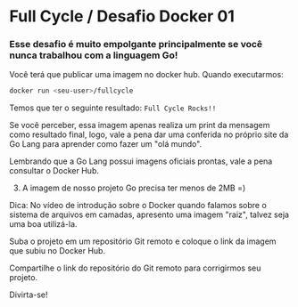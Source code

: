 # Full Cycle / Desafio Docker 01

### Esse desafio é muito empolgante principalmente se você nunca trabalhou com a linguagem Go!

Você terá que publicar uma imagem no docker hub. Quando executarmos:

```sh
docker run <seu-user>/fullcycle
```

Temos que ter o seguinte resultado: `Full Cycle Rocks!!`

Se você perceber, essa imagem apenas realiza um print da mensagem como resultado final, logo, vale a pena dar uma conferida no próprio site da Go Lang para aprender como fazer um "olá mundo".

Lembrando que a Go Lang possui imagens oficiais prontas, vale a pena consultar o Docker Hub.

3) A imagem de nosso projeto Go precisa ter menos de 2MB =)

Dica: No vídeo de introdução sobre o Docker quando falamos sobre o sistema de arquivos em camadas, apresento uma imagem "raiz", talvez seja uma boa utilizá-la.

Suba o projeto em um repositório Git remoto e coloque o link da imagem que subiu no Docker Hub.

Compartilhe o link do repositório do Git remoto para corrigirmos seu projeto.

Divirta-se!
